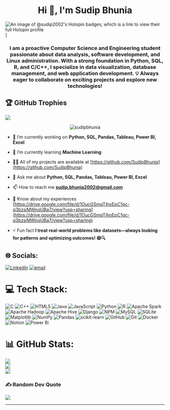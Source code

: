 <h1 align="center">Hi 👋, I'm Sudip Bhunia</h1>

![An image of @sudip2002's Holopin badges, which is a link to view their full Holopin profile](https://holopin.me/sudip2002)]

<h3 align="center">I am a proactive Computer Science and Engineering student passionate about data analysis, software development, and Linux administration. With a strong foundation in Python, SQL, R, and C/C++, I specialize in data visualization, database management, and web application development. 💡 Always eager to collaborate on exciting projects and explore new technologies!</h3>

## 🏆 GitHub Trophies
![](https://github-profile-trophy.vercel.app/?username=SudipBhunia&theme=radical&no-frame=false&no-bg=true&margin-w=4)

<p align="center"> <img src="https://komarev.com/ghpvc/?username=sudipbhunia&label=Profile%20views&color=0e75b6&style=flat" alt="sudipbhunia" /> </p>


- 🔭 I’m currently working on **Python, SQL, Pandas, Tableau, Power BI, Excel**

- 🌱 I’m currently learning **Machine Learning**

- 👨‍💻 All of my projects are available at [https://github.com/SudipBhunia](https://github.com/SudipBhunia)

- 💬 Ask me about **Python, SQL, Pandas, Tableau, Power BI, Excel**

- 📫 How to reach me **sudip.bhunia2002@gmail.com**

- 📄 Know about my experiences [https://drive.google.com/file/d/1OucGSmqTihoEpC1qc-q3bzsiMWnqUBa7/view?usp=sharing](https://drive.google.com/file/d/1OucGSmqTihoEpC1qc-q3bzsiMWnqUBa7/view?usp=sharing)

- ⚡ Fun fact **I treat real-world problems like datasets—always looking for patterns and optimizing outcomes! 😄🔍**


## 🌐 Socials:
[![LinkedIn](https://img.shields.io/badge/LinkedIn-%230077B5.svg?logo=linkedin&logoColor=white)](https://linkedin.com/in/SudipBhunia) [![email](https://img.shields.io/badge/Email-D14836?logo=gmail&logoColor=white)](mailto:sudip.bhunia2002@gmail.com) 

# 💻 Tech Stack:
![C](https://img.shields.io/badge/c-%2300599C.svg?style=flat&logo=c&logoColor=white) ![C++](https://img.shields.io/badge/c++-%2300599C.svg?style=flat&logo=c%2B%2B&logoColor=white) ![HTML5](https://img.shields.io/badge/html5-%23E34F26.svg?style=flat&logo=html5&logoColor=white) ![Java](https://img.shields.io/badge/java-%23ED8B00.svg?style=flat&logo=openjdk&logoColor=white) ![JavaScript](https://img.shields.io/badge/javascript-%23323330.svg?style=flat&logo=javascript&logoColor=%23F7DF1E) ![Python](https://img.shields.io/badge/python-3670A0?style=flat&logo=python&logoColor=ffdd54) ![R](https://img.shields.io/badge/r-%23276DC3.svg?style=flat&logo=r&logoColor=white) ![Apache Spark](https://img.shields.io/badge/Apache%20Spark-FDEE21?style=flat&logo=apachespark&logoColor=black) ![Apache Hadoop](https://img.shields.io/badge/Apache%20Hadoop-66CCFF?style=flat&logo=apachehadoop&logoColor=black) ![Apache Hive](https://img.shields.io/badge/Apache%20Hive-FDEE21?style=flat&logo=apachehive&logoColor=black) ![Django](https://img.shields.io/badge/django-%23092E20.svg?style=flat&logo=django&logoColor=white) ![NPM](https://img.shields.io/badge/NPM-%23CB3837.svg?style=flat&logo=npm&logoColor=white) ![MySQL](https://img.shields.io/badge/mysql-4479A1.svg?style=flat&logo=mysql&logoColor=white) ![SQLite](https://img.shields.io/badge/sqlite-%2307405e.svg?style=flat&logo=sqlite&logoColor=white) ![Matplotlib](https://img.shields.io/badge/Matplotlib-%23ffffff.svg?style=flat&logo=Matplotlib&logoColor=black) ![NumPy](https://img.shields.io/badge/numpy-%23013243.svg?style=flat&logo=numpy&logoColor=white) ![Pandas](https://img.shields.io/badge/pandas-%23150458.svg?style=flat&logo=pandas&logoColor=white) ![scikit-learn](https://img.shields.io/badge/scikit--learn-%23F7931E.svg?style=flat&logo=scikit-learn&logoColor=white) ![GitHub](https://img.shields.io/badge/github-%23121011.svg?style=flat&logo=github&logoColor=white) ![Git](https://img.shields.io/badge/git-%23F05033.svg?style=flat&logo=git&logoColor=white) ![Docker](https://img.shields.io/badge/docker-%230db7ed.svg?style=flat&logo=docker&logoColor=white) ![Notion](https://img.shields.io/badge/Notion-%23000000.svg?style=flat&logo=notion&logoColor=white) ![Power Bi](https://img.shields.io/badge/power_bi-F2C811?style=flat&logo=powerbi&logoColor=black)
# 📊 GitHub Stats:
![](https://github-readme-stats.vercel.app/api?username=SudipBhunia&theme=dark&hide_border=false&include_all_commits=false&count_private=false)<br/>
![](https://nirzak-streak-stats.vercel.app/?user=SudipBhunia&theme=dark&hide_border=false)<br/>
![](https://github-readme-stats.vercel.app/api/top-langs/?username=SudipBhunia&theme=dark&hide_border=false&include_all_commits=false&count_private=false&layout=compact)


### ✍️ Random Dev Quote
![](https://quotes-github-readme.vercel.app/api?type=horizontal&theme=radical)

---


